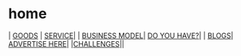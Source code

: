 # home



| [GOODS](goods/) | [SERVICE](service/)|
| [BUSINESS MODEL](business-model/)| [DO YOU HAVE?](do-you-have/)|
| [BLOGS](blogs/)| [ADVERTISE HERE](advertise-here/)|
|[CHALLENGES](challenge/)||
